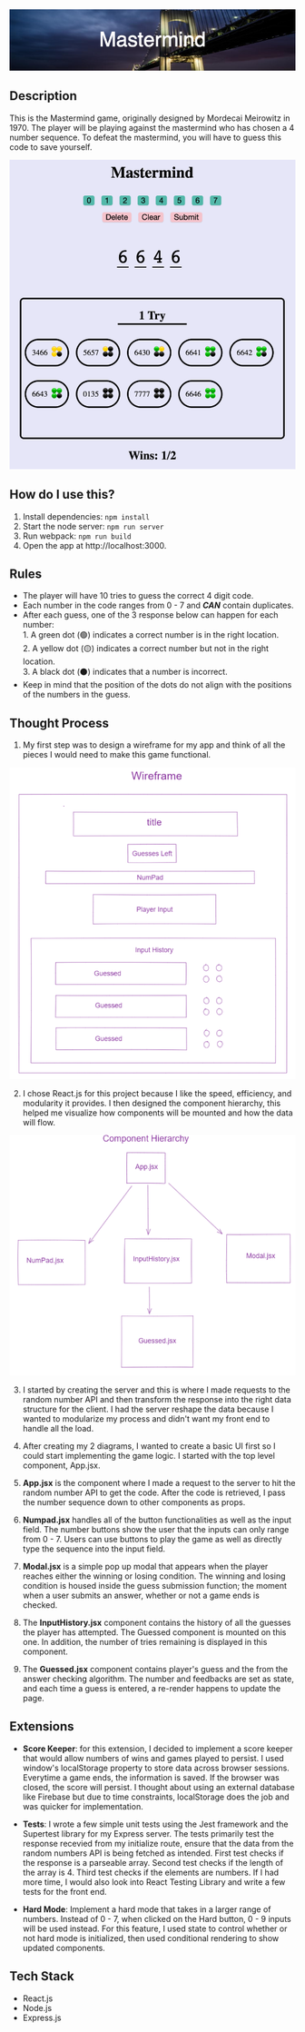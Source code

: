 <img src='./readmeImages/Mastermind.png'>

## Description

This is the Mastermind game, originally designed by Mordecai Meirowitz in 1970. The player will be playing against the mastermind who has chosen a 4 number sequence. To defeat the mastermind, you will have to guess this code to save yourself.

<img src='./readmeImages/appPic.png'>

## How do I use this?

1. Install dependencies: `npm install`
2. Start the node server: `npm run server`
3. Run webpack: `npm run build`
4. Open the app at http://localhost:3000.

## Rules

- The player will have 10 tries to guess the correct 4 digit code.
- Each number in the code ranges from 0 - 7 and ***CAN*** contain duplicates.
- After each guess, one of the 3 response below can happen for each number:<br> 1. A green dot (🟢) indicates a correct number is in the right location.<br>2. A yellow dot (🟡) indicates a correct number but not in the right location. <br>3. A black dot (⚫) indicates that a number is incorrect.
- Keep in mind that the position of the dots do not align with the positions of the numbers in the guess.

## Thought Process
1. My first step was to design a wireframe for my app and think of all the pieces I would need to make this game functional.
<img src='./readmeImages/wireframeAdjusted.png'>

2. I chose React.js for this project because I like the speed, efficiency, and modularity it provides. I then designed the component hierarchy, this helped me visualize how components will be mounted and how the data will flow.
<img src='./readmeImages/components.png'>

3. I started by creating the server and this is where I made requests to the random number API and then transform the response into the right data structure for the client. I had the server reshape the data because I wanted to modularize my process and didn't want my front end to handle all the load.

4. After creating my 2 diagrams, I wanted to create a basic UI first so I could start implementing the game logic. I started with the top level component, App.jsx.

5. **App.jsx** is the component where I made a request to the server to hit the random number API to get the code. After the code is retrieved, I pass the number sequence down to other components as props.

6. **Numpad.jsx** handles all of the button functionalities as well as the input field. The number buttons show the user that the inputs can only range from 0 - 7. Users can use buttons to play the game as well as directly type the sequence into the input field.

7. **Modal.jsx** is a simple pop up modal that appears when the player reaches either the winning or losing condition. The winning and losing condition is housed inside the guess submission function; the moment when a user submits an answer, whether or not a game ends is checked.

8. The **InputHistory.jsx** component contains the history of all the guesses the player has attempted. The Guessed component is mounted on this one. In addition, the number of tries remaining is displayed in this component.

9. The **Guessed.jsx** component contains player's guess and the from the answer checking algorithm. The number and feedbacks are set as state, and each time a guess is entered, a re-render happens to update the page.

## Extensions
- **Score Keeper**: for this extension, I decided to implement a score keeper that would allow numbers of wins and games played to persist. I used window's localStorage property to store data across browser sessions. Everytime a game ends, the information is saved. If the browser was closed, the score will persist. I thought about using an external database like Firebase but due to time constraints, localStorage does the job and was quicker for implementation.

- **Tests**: I wrote a few simple unit tests using the Jest framework and the Supertest library for my Express server. The tests primarily test the response recevied from my initialize route, ensure that the data from the random numbers API is being fetched as intended. First test checks if the response is a parseable array. Second test checks if the length of the array is 4. Third test checks if the elements are numbers. If I had more time, I would also look into React Testing Library and write a few tests for the front end.

- **Hard Mode**: Implement a hard mode that takes in a larger range of numbers. Instead of 0 - 7, when clicked on the Hard button, 0 - 9 inputs will be used instead. For this feature, I used state to control whether or not hard mode is initialized, then used conditional rendering to show updated components. 

## Tech Stack

- React.js
- Node.js
- Express.js

